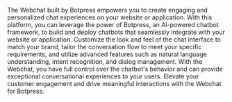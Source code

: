 The Webchat built by Botpress empowers you to create engaging and personalized chat experiences on your website or application. With this platform, you can leverage the power of Botpress, an AI-powered chatbot framework, to build and deploy chatbots that seamlessly integrate with your website or application. Customize the look and feel of the chat interface to match your brand, tailor the conversation flow to meet your specific requirements, and utilize advanced features such as natural language understanding, intent recognition, and dialog management. With the Webchat, you have full control over the chatbot's behavior and can provide exceptional conversational experiences to your users. Elevate your customer engagement and drive meaningful interactions with the Webchat for Botpress.

